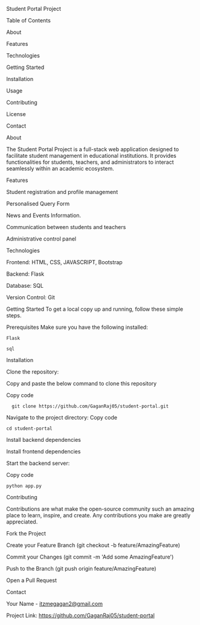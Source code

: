 Student Portal Project

Table of Contents

About

Features

Technologies

Getting Started

Installation

Usage

Contributing

License

Contact



About

The Student Portal Project is a full-stack web application designed to facilitate student management in educational institutions. It provides functionalities for students, teachers, and administrators to interact seamlessly within an academic ecosystem.


Features

Student registration and profile management

Personalised Query Form

News and Events Information.

Communication between students and teachers

Administrative control panel


Technologies

  Frontend: HTML, CSS, JAVASCRIPT, Bootstrap

  Backend: Flask

  Database: SQL

Version Control: Git

Getting Started
  To get a local copy up and running, follow these simple steps.

  Prerequisites
    Make sure you have the following installed:
    
    Flask
    
    sql

  Installation

Clone the repository:

  Copy and paste the below command to clone this repository

  Copy code
      
      git clone https://github.com/GaganRaj05/student-portal.git

Navigate to the project directory:
  Copy code
    
    cd student-portal

Install backend dependencies

Install frontend dependencies


Start the backend server:

  Copy code

    python app.py


Contributing

  Contributions are what make the open-source community such an amazing place to learn, inspire, and create. Any contributions you make are greatly appreciated.

Fork the Project

Create your Feature Branch (git checkout -b feature/AmazingFeature)

Commit your Changes (git commit -m 'Add some AmazingFeature')

Push to the Branch (git push origin feature/AmazingFeature)

Open a Pull Request


Contact

Your Name - itzmegagan2@gmail.com

Project Link: https://github.com/GaganRaj05/student-portal

